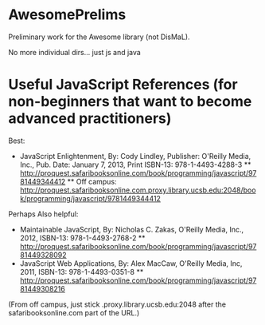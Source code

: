 AwesomePrelims
==============

Preliminary work for the Awesome library (not DisMaL).  

No more individual dirs... just js and java

# Useful JavaScript References (for non-beginners that want to become advanced practitioners)

Best:

* JavaScript Enlightenment, By: Cody Lindley, Publisher: O'Reilly Media, Inc., Pub. Date: January 7, 2013, Print ISBN-13: 978-1-4493-4288-3
** http://proquest.safaribooksonline.com/book/programming/javascript/9781449344412
** Off campus: http://proquest.safaribooksonline.com.proxy.library.ucsb.edu:2048/book/programming/javascript/9781449344412


Perhaps Also helpful:

* Maintainable JavaScript, By: Nicholas C. Zakas, O'Reilly Media, Inc., 2012, ISBN-13: 978-1-4493-2768-2
** http://proquest.safaribooksonline.com/book/programming/javascript/9781449328092
* JavaScript Web Applications, By: Alex MacCaw, O'Reilly Media, Inc, 2011, ISBN-13: 978-1-4493-0351-8
** http://proquest.safaribooksonline.com/book/programming/javascript/9781449308216

(From off campus, just stick .proxy.library.ucsb.edu:2048 after the safaribooksonline.com part of the URL.)
